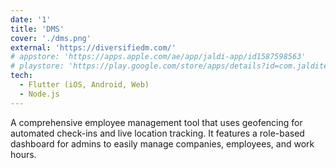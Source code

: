 ```yaml
---
date: '1'
title: 'DMS'
cover: './dms.png'
external: 'https://diversifiedm.com/'
# appstore: 'https://apps.apple.com/ae/app/jaldi-app/id1587598563'
# playstore: 'https://play.google.com/store/apps/details?id=com.jalditech.jaldi'
tech:
  - Flutter (iOS, Android, Web)
  - Node.js
---
```


A comprehensive employee management tool that uses geofencing for automated check-ins and live location tracking. It features a role-based dashboard for admins to easily manage companies, employees, and work hours. 
